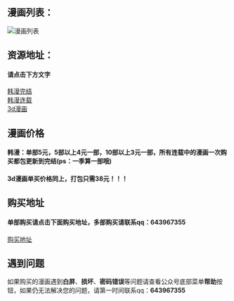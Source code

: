 ## 漫画列表：
![漫画列表](https://upload-images.jianshu.io/upload_images/11373205-89ab618162c3e8b5.png)

## 资源地址：
#### 请点击下方文字
[韩漫完结](https://pan.baidu.com/s/1qshF9JwdD5JQVjzPPmhT9A)</br>
[韩漫连载](https://pan.baidu.com/s/1WQCJcL66Jf_2RvjXUYOarQ)</br>
[3d漫画](https://pan.baidu.com/s/1mj7EuAs)<br>

## 漫画价格
#### 韩漫：单部5元，5部以上4元一部，10部以上3元一部，所有连载中的漫画一次购买都包更新到完结(ps：一季算一部哦)
#### 3d漫画单买价格同上，打包只需38元！！！

## 购买地址
#### 单部购买请点击下面购买地址，多部购买请联系qq：643967355
[购买地址](https://www.2faka.com/merchant/DCCA47B69626)

## 遇到问题
如果购买的漫画遇到**白屏**、**损坏**、**密码错误**等问题请查看公众号底部菜单**帮助**按钮，如果仍无法解决您的问题，请第一时间联系qq：**643967355**
